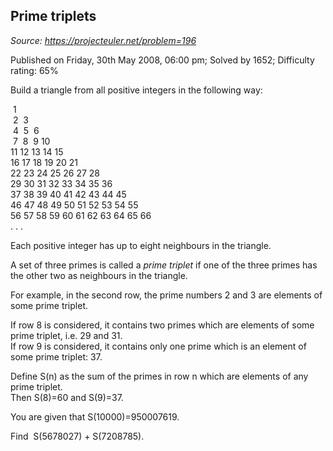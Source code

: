Prime triplets
--------------

*Source: https://projecteuler.net/problem=196*

Published on Friday, 30th May 2008, 06:00 pm; Solved by 1652; Difficulty
rating: 65%

Build a triangle from all positive integers in the following way:

 1\
  2  3\
  4  5  6\
  7  8  9 10\
11 12 13 14 15\
 16 17 18 19 20 21\
 22 23 24 25 26 27 28\
29 30 31 32 33 34 35 36\
37 38 39 40 41 42 43 44 45\
 46 47 48 49 50 51 52 53 54 55\
 56 57 58 59 60 61 62 63 64 65 66\
 . . .

Each positive integer has up to eight neighbours in the triangle.

A set of three primes is called a *prime triplet* if one of the three
primes has the other two as neighbours in the triangle.

For example, in the second row, the prime numbers 2 and 3 are elements
of some prime triplet.

If row 8 is considered, it contains two primes which are elements of
some prime triplet, i.e. 29 and 31.\
 If row 9 is considered, it contains only one prime which is an element
of some prime triplet: 37.

Define S(n) as the sum of the primes in row n which are elements of any
prime triplet.\
 Then S(8)=60 and S(9)=37.

You are given that S(10000)=950007619.

Find  S(5678027) + S(7208785).
